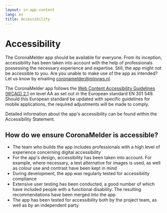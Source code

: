 ```yaml
---
layout: in-app-content
lang: en
title: Accessibility
---
```


# Accessibility

<p class="md-block-lead md-text-color-RO-donkerblauw" markdown="1">
  The CoronaMelder app should be available for everyone. From its inception, accessibility has been taken into account with the help of professionals possessing the necessary experience and expertise. Still, the app might not be accessible to you. Are you unable to make use of the app as intended? Let us know by emailing <a href="mailto:coronamelder@minvws.nl">coronamelder@minvws.nl</a>.
</p>

The CoronaMelder app follows the [Web Content Accessibility Guidelines (WCAG) 2.1](https://www.w3.org/TR/2018/REC-WCAG21-20180605/) on level AA as set out in the European standard EN 301 549. Should this European standard be updated with specific guidelines for mobile applications, the required adjustments will be made to comply.

Detailed information about the app's accessibility can be found within the Accessibility Statement.

## How do we ensure CoronaMelder is accessible?

- The team who builds the app includes professionals with a high level of experience concerning digital accessibility
- For the app's design, accessibility has been taken into account. For example, where necessary, a text alternative for images is used, as well as colour use and contrast have been kept in mind
- During development, the app was regularly tested for accessibility compliance
- Extensive user testing has been conducted, a good number of which have included people with a functional disability. The resulting recommendations have been merged into the app
- The app has been tested for accessibility both by the project team, as well as by an independent party

